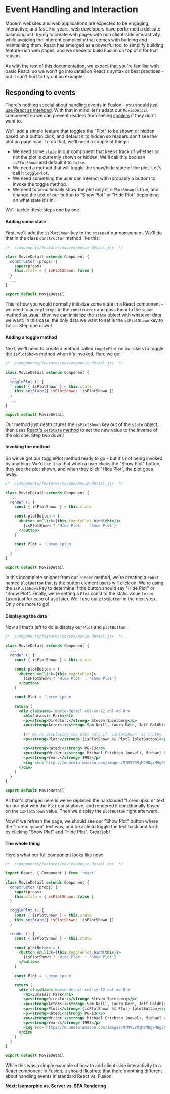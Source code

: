 # Event Handling and Interaction

Modern websites and web applications are expected to be engaging, interactive, and fast. For years, web developers have performed a delicate balancing act: trying to create web pages with rich client-side interactivity while avoiding the inherent complexity that comes with building and maintaining them. React has emerged as a powerful tool to simplify building feature-rich web pages, and we chose to build Fusion on top of it for that reason.

As with the rest of this documentation, we expect that you're familiar with basic React, so we won't go into detail on React's syntax or best practices - but it can't hurt to try out an example!

## Responding to events

There's nothing special about handling events in Fusion - you should just [use React as intended](https://reactjs.org/docs/handling-events.html). With that in mind, let's adapt our `MovieDetail` component so we can prevent readers from seeing [spoilers](https://www.geeky-gadgets.com/wp-content/uploads/2009/09/movie-spoilers-t-shirt_1.jpg) if they don't want to.

We'll add a simple feature that toggles the "Plot" to be shown or hidden based on a button click, and default it to hidden so readers don't see the plot on page load. To do that, we'll need a couple of things:

- We need some `state` in our component that keeps track of whether or not the plot is currently shown or hidden. We'll call this boolean `isPlotShown` and default it to `false`.
- We need a method that will toggle the show/hide state of the plot. Let's call it `togglePlot`.
- We need something the user can interact with (probably a button) to invoke the toggle method.
- We need to conditionally show the plot only if `isPlotShown` is true, and change the text of our button to "Show Plot" or "Hide Plot" depending on what state it's in.

We'll tackle these steps one by one.

#### Adding some state

First, we'll add the `isPlotShown` key to the `state` of our component. We'll do that in the class `constructor` method like this:

```jsx
/*  /components/features/movies/movie-detail.jsx  */

class MovieDetail extends Component {
  constructor (props) {
    super(props)
    this.state = { isPlotShown: false }
  }
  ...
}

export default MovieDetail
```

This is how you would normally initialize some state in a React component - we need to accept `props` in the `constructor` and pass them to the `super` method as usual, then we can initialize the `state` object with whatever data we want. In this case, the only data we want to set is the `isPlotShown` key to `false`. Step one down!

#### Adding a toggle method

Next, we'll need to create a method called `togglePlot` on our class to toggle the `isPlotShown` method when it's invoked. Here we go:

```jsx
/*  /components/features/movies/movie-detail.jsx  */

class MovieDetail extends Component {
  ...
  togglePlot () {
    const { isPlotShown } = this.state
    this.setState({ isPlotShown: !isPlotShown })
  }
  ...
}

export default MovieDetail
```

Our method just destructures the `isPlotShown` key out of the `state` object, then uses [React's `setState` method](https://reactjs.org/docs/react-component.html#setstate) to set the new value to the inverse of the old one. Step two down!

#### Invoking the method

So we've got our togglePlot method ready to go - but it's not being invoked by anything. We'd like it so that when a user clicks the "Show Plot" button, they see the plot shown, and when they click "Hide Plot", the plot goes away.

```jsx
/*  /components/features/movies/movie-detail.jsx  */

class MovieDetail extends Component {
  ...
  render () {
    const { isPlotShown } = this.state

    const plotButton = (
      <button onClick={this.togglePlot.bind(this)}>
        {isPlotShown ? 'Hide Plot' : 'Show Plot'}
      </button>
    )

    const Plot = 'Lorem ipsum'
    ...
  }
}

export default MovieDetail
```

In this incomplete snippet from our `render` method, we're creating a `const` named `plotButton` that is the button element users will click on. We're using the `isPlotShown` key to determine if the button should say "Hide Plot" or "Show Plot". Finally, we're setting a `Plot` const to the static value `Lorem ipsum` just for ease of use later. We'll use our `plotButton` in the next step. Only one more to go!

#### Displaying the data

Now all that's left to do is display our `Plot` and `plotButton`:

```jsx
/*  /components/features/movies/movie-detail.jsx  */

class MovieDetail extends Component {
  ...
  render () {
    const { isPlotShown } = this.state

    const plotButton = (
      <button onClick={this.togglePlot}>
        {isPlotShown ? 'Hide Plot' : 'Show Plot'}
      </button>
    )

    const Plot = 'Lorem ipsum'

    return (
      <div className='movie-detail col-sm-12 col-md-8'>
        <h1>Jurassic Park</h1>
        <p><strong>Director:</strong> Steven Spielberg</p>
        <p><strong>Actors:</strong> Sam Neill, Laura Dern, Jeff Goldblum, Richard Attenborough</p>

        {/* We're displaying the plot only if `isPlotShown` is truthy, and then rendering the `plotButton` */}
        <p><strong>Plot:</strong> {isPlotShown && Plot} {plotButton}</p>

        <p><strong>Rated:</strong> PG-13</p>
        <p><strong>Writer:</strong> Michael Crichton (novel), Michael Crichton (screenplay), David Koepp (screenplay)</p>
        <p><strong>Year:</strong> 1993</p>
        <img src='https://m.media-amazon.com/images/M/MV5BMjM2MDgxMDg0Nl5BMl5BanBnXkFtZTgwNTM2OTM5NDE@._V1_SX300.jpg' alt={`Poster for Jurassic Park`} />
      </div>
    )
  }
}

export default MovieDetail
```

All that's changed here is we've replaced the hardcoded "Lorem ipsum" text for our plot with the `Plot` const above, and rendered it conditionally based on the `isPlotShown` value. Then we display the `plotButton` right afterward.

Now if we refresh the page, we should see our "Show Plot" button where the "Lorem ipsum" text was, and be able to toggle the text back and forth by clicking "Show Plot" and "Hide Plot". Great job!

#### The whole thing

Here's what our full component looks like now:

```jsx
/*  /components/features/movies/movie-detail.jsx  */

import React, { Component } from 'react'

class MovieDetail extends Component {
  constructor (props) {
    super(props)
    this.state = { isPlotShown: false }
  }

  togglePlot () {
    const { isPlotShown } = this.state
    this.setState({ isPlotShown: !isPlotShown })
  }

  render () {
    const { isPlotShown } = this.state

    const plotButton = (
      <button onClick={this.togglePlot.bind(this)}>
        {isPlotShown ? 'Hide Plot' : 'Show Plot'}
      </button>
    )

    const Plot = 'Lorem ipsum'

    return (
      <div className='movie-detail col-sm-12 col-md-8'>
        <h1>Jurassic Park</h1>
        <p><strong>Director:</strong> Steven Spielberg</p>
        <p><strong>Actors:</strong> Sam Neill, Laura Dern, Jeff Goldblum, Richard Attenborough</p>
        <p><strong>Plot:</strong> {isPlotShown && Plot} {plotButton}</p>
        <p><strong>Rated:</strong> PG-13</p>
        <p><strong>Writer:</strong> Michael Crichton (novel), Michael Crichton (screenplay), David Koepp (screenplay)</p>
        <p><strong>Year:</strong> 1993</p>
        <img src='https://m.media-amazon.com/images/M/MV5BMjM2MDgxMDg0Nl5BMl5BanBnXkFtZTgwNTM2OTM5NDE@._V1_SX300.jpg' alt={`Poster for Jurassic Park`} />
      </div>
    )
  }
}

export default MovieDetail
```

While this was a simple example of how to add client-side interactivity to a React component in Fusion, it should illustrate that there's nothing different about handling events in standard React vs. Fusion.

 **Next: [Isomorphic vs. Server vs. SPA Rendering](./isomorphic-server-spa-rendering.md)**

